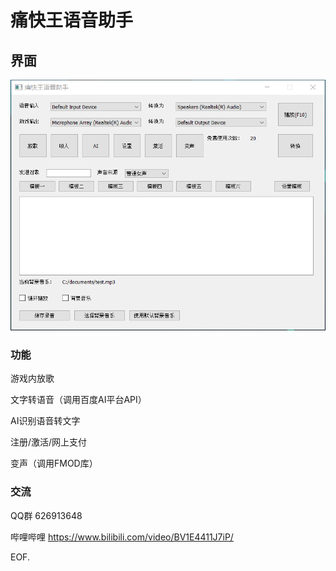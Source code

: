 # 痛快王语音助手

## 界面

![image](demo/AudioConverterUI.png)

### 功能

游戏内放歌

文字转语音（调用百度AI平台API）

AI识别语音转文字

注册/激活/网上支付

变声（调用FMOD库）

### 交流

QQ群 626913648

哔哩哔哩 https://www.bilibili.com/video/BV1E4411J7iP/

EOF.